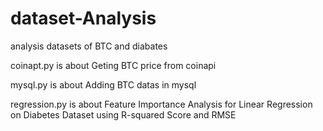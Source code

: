 # dataset-Analysis
analysis datasets of BTC and diabates

coinapt.py is about Geting BTC price from coinapi

mysql.py is about Adding BTC datas in mysql

regression.py is about Feature Importance Analysis for Linear Regression on Diabetes Dataset using R-squared Score and RMSE
